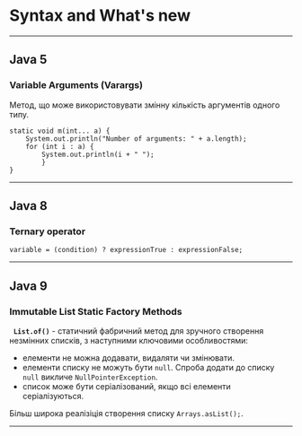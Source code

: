 # Syntax and What's new
---
## Java 5
### Variable Arguments (Varargs)
Метод, що може використовувати змінну кількість аргументів одного типу.
```
static void m(int... a) {
    System.out.println("Number of arguments: " + a.length);
    for (int i : a) {
        System.out.println(i + " ");
        }
}
```
---

## Java 8
### Ternary operator
```
variable = (condition) ? expressionTrue : expressionFalse;
```
---

## Java 9
### Immutable List Static Factory Methods
**` List.of()`** - статичний фабричний метод для зручного створення незмінних списків, з наступними ключовими особливостями:

* елементи не можна додавати, видаляти чи змінювати.
* елементи списку не можуть бути `null`. Спроба додати до списку `null` викличе `NullPointerException`.
* список може бути серіалізований, якщо всі елементи серіалізуються.

Більш широка реалізіція створення списку `Arrays.asList();`.

---
